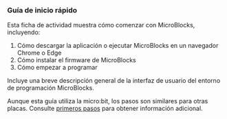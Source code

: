 ### Guía de inicio rápido

Esta ficha de actividad muestra cómo comenzar con MicroBlocks, incluyendo:

1. Cómo descargar la aplicación o ejecutar MicroBlocks en un navegador Chrome o Edge
2. Cómo instalar el firmware de MicroBlocks
3. Cómo empezar a programar

Incluye una breve descripción general de la interfaz de usuario del entorno de programación MicroBlocks.

Aunque esta guía utiliza la micro:bit, los pasos son similares para otras placas.
Consulte [primeros pasos](http://microblocks.fun/get-started) para obtener información adicional.

